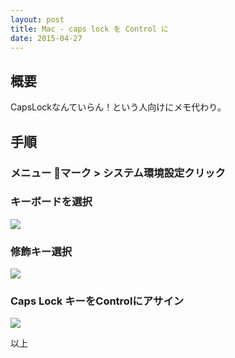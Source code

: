 ```yaml
---
layout: post
title: Mac - caps lock を Control に
date: 2015-04-27
---
```


## 概要
CapsLockなんていらん！という人向けにメモ代わり。


## 手順
### メニュー マーク > システム環境設定クリック

### キーボードを選択

![](http://cdn-ak.f.st-hatena.com/images/fotolife/k/kenzo0107/20150427/20150427104216.png)

### 修飾キー選択

![](http://cdn-ak.f.st-hatena.com/images/fotolife/k/kenzo0107/20150427/20150427104451.png)

### Caps Lock キーをControlにアサイン

![](http://cdn-ak.f.st-hatena.com/images/fotolife/k/kenzo0107/20150427/20150427104543.png)


以上
